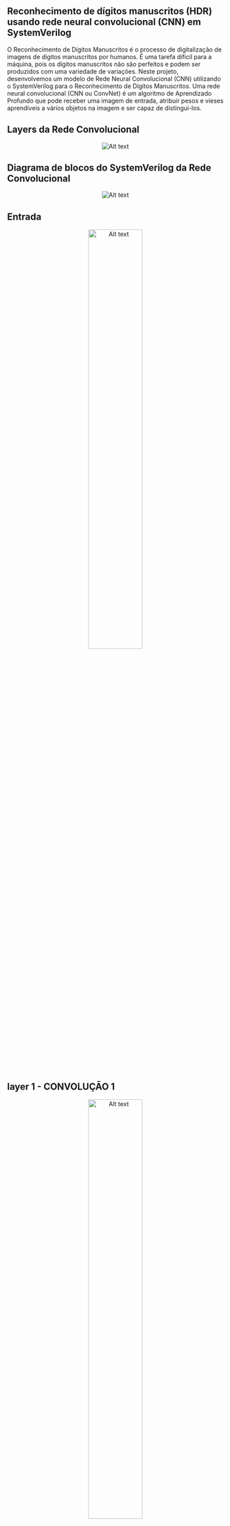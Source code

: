 ## Reconhecimento de dígitos manuscritos (HDR) usando rede neural convolucional (CNN) em SystemVerilog

O Reconhecimento de Dígitos Manuscritos é o processo de digitalização de imagens de dígitos manuscritos por humanos. É uma tarefa
difícil para a máquina, pois os dígitos manuscritos não são perfeitos e podem ser produzidos com uma variedade de variações. Neste projeto, desenvolvemos
um modelo de Rede Neural Convolucional (CNN) utilizando o SystemVerilog para o Reconhecimento de Dígitos Manuscritos. Uma rede neural convolucional
(CNN ou ConvNet) é um algoritmo de Aprendizado Profundo que pode receber uma imagem de entrada, atribuir pesos e vieses aprendíveis
a vários objetos na imagem e ser capaz de distingui-los.

## Layers da Rede Convolucional 
<p align="center">
<img title="Rede Convolucional Diagrama" alt="Alt text" src="images/diagrama_rede_convolucional.png">
</p>

## Diagrama de blocos do SystemVerilog da Rede Convolucional 
<p align="center">
<img title="Rede Convolucional Diagrama de Blocos" alt="Alt text" src="images/diagrama_de_blocos.png">
</p>

## Entrada
<p align="center">
<img title="Entrada da Rede" alt="Alt text" src="images/input.png" width="50%" height="50%">
</p>

## layer 1 - CONVOLUÇÃO 1
<p align="center">
<img title="Mapa de Característico 0" alt="Alt text" src="images/conv1_layer0.png" width="50%" height="50%">
</p>

## layer 2 - MAXPOOLING 1
<p align="center">
<img title="Mapa de Característico 0 - Maxpooling" alt="Alt text" src="images/maxpooling0_layer2.png" width="50%" height="50%">
</p>

## layer 3 - CONVOLUÇÃO 2
<p align="center">
<img title="Mapa de Característico 0" alt="Alt text" src="images/conv0_layer3.png" width="100%" height="100%">
</p>

## layer 4 - MAXPOOLING 2
<p align="center">
<img title="Mapa de Característico 0 - Maxpooling" alt="Alt text" src="images/maxpooling0_layer4.png" width="100%" height="100%">
</p>

## layer 5 - FLATTEN
<p align="center">
<img title="ACHATAMENTO" alt="Alt text" src="images/flatten_layer5.png" width="200%" height="100%">
</p>


## layer 6 - DENSE
<p align="center">
<img title="DENSE" alt="Alt text" src="images/dense_layer6.png"  width="100%" height="100%">
</p>

## Exemplo de convolução matricial
<p align="center">
<img title="Exemplo de convolução matricial" alt="Alt text" src="images/conv.png">
</p>

Links úteis:
[Convolutional Neural Network | Deep Learning](https://developersbreach.com/convolution-neural-network-deep-learning/).

[CNN EXPAINER](https://poloclub.github.io/cnn-explainer/#article-convolution).

[Deep CNN-DESIGN](https://www.baeldung.com/cs/deep-cnn-design)


[Single-Layer CNN using Verilog](https://santoshsrivatsan24.github.io/ece564_project1.html)


[Verilog Neural Network](https://yycho0108.github.io/CompArchNeuralNet/)


[2D Convolution in Hardware](https://sistenix.com/sobel.html)


[Verilog Project Ideias](https://vlsiverify.com/verilog/verilog-project-ideas/)

[The Convolutional Filter](https://medium.com/advanced-deep-learning/cnn-operation-with-2-kernels-resulting-in-2-feature-mapsunderstanding-the-convolutional-filter-c4aad26cf32)



<p align="center" width="100%">
    <img width="32%" src="images/preprocessamento.jpg">
    <img width="32%" src="images/posprocessamento.jpg">
    <img width="32%" src="images/maxpoolingposprocessamento.jpg">
</p>